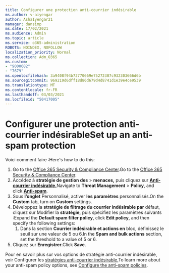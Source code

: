 ```yaml
---
title: Configurer une protection anti-courrier indésirable
ms.author: v-aiyengar
author: AshaIyengar21
manager: dansimp
ms.date: 17/02/2021
ms.audience: Admin
ms.topic: article
ms.service: o365-administration
ROBOTS: NOINDEX, NOFOLLOW
localization_priority: Normal
ms.collection: Adm_O365
ms.custom:
- "9000682"
- "7679"
ms.openlocfilehash: 3a9408f94b72770669e75272307c932303666d6b
ms.sourcegitcommit: 969219d6dff18d86d679d4d8741d1e39e4ce9539
ms.translationtype: MT
ms.contentlocale: fr-FR
ms.lasthandoff: 03/03/2021
ms.locfileid: "50417005"
---
```

# <a name="set-up-an-anti-spam-protection"></a><span data-ttu-id="9a49b-102">Configurer une protection anti-courrier indésirable</span><span class="sxs-lookup"><span data-stu-id="9a49b-102">Set up an anti-spam protection</span></span>

<span data-ttu-id="9a49b-103">Voici comment faire :</span><span class="sxs-lookup"><span data-stu-id="9a49b-103">Here's how to do this:</span></span>

1. <span data-ttu-id="9a49b-104">Go to the [Office 365 Security & Compliance Center](https://go.microsoft.com/fwlink/p/?linkid=2077143).</span><span class="sxs-lookup"><span data-stu-id="9a49b-104">Go to the [Office 365 Security & Compliance Center](https://go.microsoft.com/fwlink/p/?linkid=2077143).</span></span>
1. <span data-ttu-id="9a49b-105">Accédez à **stratégie de gestion des**  >  **menaces,** puis cliquez sur **[Anti-courrier indésirable.](https://go.microsoft.com/fwlink/p/?linkid=2077143)**</span><span class="sxs-lookup"><span data-stu-id="9a49b-105">Navigate to **Threat Management** > **Policy**, and click **[Anti-spam](https://go.microsoft.com/fwlink/p/?linkid=2077143)**.</span></span>
1. <span data-ttu-id="9a49b-106">Sous **l’onglet** Personnalisé, activer **les paramètres** personnalisés.</span><span class="sxs-lookup"><span data-stu-id="9a49b-106">On the **Custom** tab, turn on **Custom** settings.</span></span>
1. <span data-ttu-id="9a49b-107">Développez la **stratégie de filtrage du courrier indésirable par** défaut, cliquez sur Modifier la **stratégie,** puis spécifiez les paramètres suivants :</span><span class="sxs-lookup"><span data-stu-id="9a49b-107">Expand the **Default spam filter policy**,  click **Edit policy**, and then specify the following settings:</span></span>
    1. <span data-ttu-id="9a49b-108">Dans la section **Courrier indésirable et actions en** bloc, définissez le seuil sur une valeur de 5 ou 6.</span><span class="sxs-lookup"><span data-stu-id="9a49b-108">In the **Spam and bulk actions** section, set the threshold to a value of 5 or 6.</span></span>
1. <span data-ttu-id="9a49b-109">Cliquez sur **Enregistrer**.</span><span class="sxs-lookup"><span data-stu-id="9a49b-109">Click **Save**.</span></span>

<span data-ttu-id="9a49b-110">Pour en savoir plus sur vos options de stratégie anti-courrier indésirable, voir Configurer les [stratégies anti-courrier indésirable.](https://go.microsoft.com/fwlink/?linkid=2092051)</span><span class="sxs-lookup"><span data-stu-id="9a49b-110">To learn more about your anti-spam policy options, see [Configure the anti-spam policies](https://go.microsoft.com/fwlink/?linkid=2092051).</span></span>
